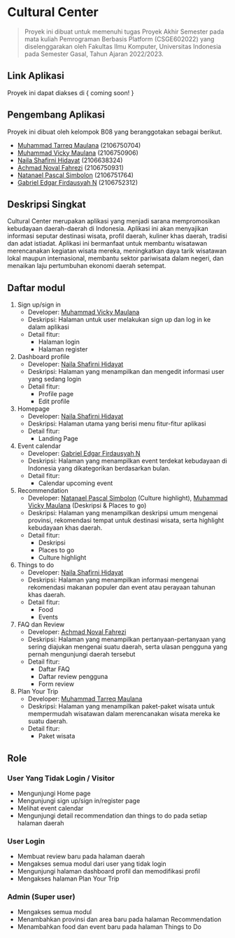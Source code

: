 # Cultural Center

> Proyek ini dibuat untuk memenuhi tugas Proyek Akhir Semester
> pada mata kuliah Pemrograman Berbasis Platform (CSGE602022) yang
> diselenggarakan oleh Fakultas Ilmu Komputer, Universitas Indonesia
> pada Semester Gasal, Tahun Ajaran 2022/2023.

## Link Aplikasi

Proyek ini dapat diakses di { coming soon! }

## Pengembang Aplikasi

Proyek ini dibuat oleh kelompok B08 yang beranggotakan sebagai berikut.

- [Muhammad Tarreq Maulana](https://github.com/mrtrq) (2106750704)
- [Muhammad Vicky Maulana](https://github.com/electyrion) (2106750906)
- [Naila Shafirni Hidayat](https://github.com/nailashfrni) (2106638324)
- [Achmad Noval Fahrezi](https://github.com/novalzfahr) (2106750931)
- [Natanael Pascal Simbolon](https://github.com/V1ct0riaa) (2106751764)
- [Gabriel Edgar Firdausyah N](https://github.com/nois44) (2106752312)

## Deskripsi Singkat

Cultural Center merupakan aplikasi yang menjadi sarana mempromosikan kebudayaan daerah-daerah di Indonesia. Aplikasi ini akan menyajikan informasi seputar destinasi wisata, profil daerah, kuliner khas daerah, tradisi dan adat istiadat. Aplikasi ini bermanfaat untuk membantu wisatawan merencanakan kegiatan wisata mereka, meningkatkan daya tarik wisatawan lokal maupun internasional, membantu sektor pariwisata dalam negeri, dan menaikan laju pertumbuhan ekonomi daerah setempat.

## Daftar modul

1. Sign up/sign in
   - Developer: [Muhammad Vicky Maulana](https://github.com/electyrion)
   - Deskripsi: Halaman untuk user melakukan sign up dan log in ke dalam aplikasi
   - Detail fitur:
      - Halaman login
      - Halaman register
2. Dashboard profile
   - Developer: [Naila Shafirni Hidayat](https://github.com/nailashfrni)
   - Deskripsi: Halaman yang menampilkan dan mengedit informasi user yang sedang login
   - Detail fitur:
      - Profile page
      - Edit profile
3. Homepage
   - Developer: [Naila Shafirni Hidayat](https://github.com/nailashfrni)
   - Deskripsi: Halaman utama yang berisi menu fitur-fitur aplikasi
   - Detail fitur:
      - Landing Page
4. Event calendar
   - Developer: [Gabriel Edgar Firdausyah N](https://github.com/nois44)
   - Deskripsi: Halaman yang menampilkan event terdekat kebudayaan di Indonesia yang dikategorikan berdasarkan bulan.
   - Detail fitur:
      - Calendar upcoming event
5. Recommendation
   - Developer: [Natanael Pascal Simbolon](https://github.com/V1ct0riaa) (Culture highlight), [Muhammad Vicky Maulana](https://github.com/electyrion) (Deskripsi & Places to go)
   - Deskripsi: Halaman yang menampilkan deskripsi umum mengenai provinsi, rekomendasi tempat untuk destinasi wisata, serta highlight kebudayaan khas daerah.
   - Detail fitur:
      - Deskripsi
      - Places to go
      - Culture highlight
6. Things to do
   - Developer: [Naila Shafirni Hidayat](https://github.com/nailashfrni)
   - Deskripsi: Halaman yang menampilkan informasi mengenai rekomendasi makanan populer dan event atau perayaan tahunan khas daerah.
   - Detail fitur:
      - Food
      - Events
7. FAQ dan Review
   - Developer: [Achmad Noval Fahrezi](https://github.com/novalzfahr)
   - Deskripsi: Halaman yang menampilkan pertanyaan-pertanyaan yang sering diajukan mengenai suatu daerah, serta ulasan pengguna yang pernah mengunjungi daerah tersebut
   - Detail fitur:
      - Daftar FAQ
      - Daftar review pengguna
      - Form review
8. Plan Your Trip
   - Developer: [Muhammad Tarreq Maulana](https://github.com/mrtrq)
   - Deskripsi: Halaman yang menampilkan paket-paket wisata untuk mempermudah wisatawan dalam merencanakan wisata mereka ke suatu daerah.
   - Detail fitur:
      - Paket wisata

## Role

### User Yang Tidak Login / Visitor

- Mengunjungi Home page
- Mengunjungi sign up/sign in/register page
- Melihat event calendar
- Mengunjungi detail recommendation dan things to do pada setiap halaman daerah

### User Login

- Membuat review baru pada halaman daerah
- Mengakses semua modul dari user yang tidak login
- Mengunjungi halaman dashboard profil dan memodifikasi profil
- Mengakses halaman Plan Your Trip

### Admin (Super user)

- Mengakses semua modul
- Menambahkan provinsi dan area baru pada halaman Recommendation
- Menambahkan food dan event baru pada halaman Things to Do
